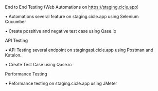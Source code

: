End to End Testing (Web Automations on https://staging.cicle.app)

•	Automations several feature on staging.cicle.app using Selenium Cucumber

•	Create possitive and negative test case using Qase.io 

API Testing 

•	API Testing several endpoint on stagingapi.cicle.app using Postman and Katalon.

•	Create Test Case using Qase.io

Performance Testing

•	Peformance testing on staging.cicle.app using JMeter
